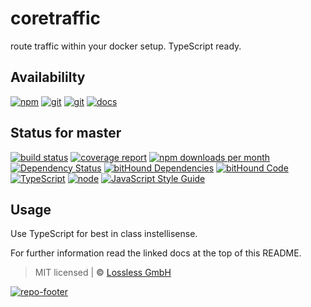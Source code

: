 # coretraffic
route traffic within your docker setup. TypeScript ready.

## Availabililty
[![npm](https://servezone.gitlab.io/assets/repo-button-npm.svg)](https://www.npmjs.com/package/coretraffic)
[![git](https://servezone.gitlab.io/assets/repo-button-git.svg)](https://GitLab.com/servezone/coretraffic)
[![git](https://servezone.gitlab.io/assets/repo-button-mirror.svg)](https://github.com/servezone/coretraffic)
[![docs](https://servezone.gitlab.io/assets/repo-button-docs.svg)](https://servezone.gitlab.io/coretraffic/)

## Status for master
[![build status](https://GitLab.com/servezone/coretraffic/badges/master/build.svg)](https://GitLab.com/servezone/coretraffic/commits/master)
[![coverage report](https://GitLab.com/servezone/coretraffic/badges/master/coverage.svg)](https://GitLab.com/servezone/coretraffic/commits/master)
[![npm downloads per month](https://img.shields.io/npm/dm/coretraffic.svg)](https://www.npmjs.com/package/coretraffic)
[![Dependency Status](https://david-dm.org/servezone/coretraffic.svg)](https://david-dm.org/servezone/coretraffic)
[![bitHound Dependencies](https://www.bithound.io/github/servezone/coretraffic/badges/dependencies.svg)](https://www.bithound.io/github/servezone/coretraffic/master/dependencies/npm)
[![bitHound Code](https://www.bithound.io/github/servezone/coretraffic/badges/code.svg)](https://www.bithound.io/github/servezone/coretraffic)
[![TypeScript](https://img.shields.io/badge/TypeScript-2.x-blue.svg)](https://nodejs.org/dist/latest-v6.x/docs/api/)
[![node](https://img.shields.io/badge/node->=%206.x.x-blue.svg)](https://nodejs.org/dist/latest-v6.x/docs/api/)
[![JavaScript Style Guide](https://img.shields.io/badge/code%20style-standard-brightgreen.svg)](http://standardjs.com/)

## Usage
Use TypeScript for best in class instellisense.

For further information read the linked docs at the top of this README.

> MIT licensed | **&copy;** [Lossless GmbH](https://lossless.gmbh)

[![repo-footer](https://servezone.gitlab.io/assets/repo-footer.svg)](https://push.rocks)
